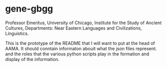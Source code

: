 # gene-gbgg
Professor Emeritus, University of Chicago, Institute for the Study of Ancient Cultures, 
Departments: Near Eastern Languages  and Civilizations, Linguistics.

This is the prototype of the README that I will want to put at the head of AAMA.
It should conntain informaton abouit what the json files represent. and the roles that
the various python scripts play in the formation and display of the information.
